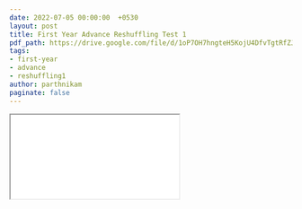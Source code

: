 ```yaml
---
date: 2022-07-05 00:00:00  +0530
layout: post
title: First Year Advance Reshuffling Test 1
pdf_path: https://drive.google.com/file/d/1oP7OH7hngteH5KojU4DfvTgtRfZJF-zp/preview?usp=sharing
tags: 
- first-year
- advance
- reshuffling1
author: parthnikam
paginate: false
---
```


<iframe class="embed-pdf" src="{{ page.pdf_path }}#toolbar=0" seamless="seamless" scrolling="no" style="overflow:hidden"></iframe>
